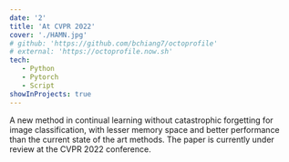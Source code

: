 ```yaml
---
date: '2'
title: 'At CVPR 2022'
cover: './HAMN.jpg'
# github: 'https://github.com/bchiang7/octoprofile'
# external: 'https://octoprofile.now.sh'
tech:
   - Python
   - Pytorch
   - Script
showInProjects: true
---
```

A new method in continual learning without catastrophic forgetting for image classification, with lesser memory space and better performance than the current state of the art methods.
The paper is currently under review at the CVPR 2022 conference.
<!-- A nicer look at your GitHub profile and repository stats with data visualizations of your top languages and stars. Sort through your top repos by number of stars, forks, and size. -->
